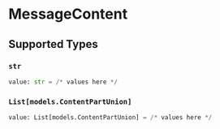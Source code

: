 # MessageContent


## Supported Types

### `str`

```python
value: str = /* values here */
```

### `List[models.ContentPartUnion]`

```python
value: List[models.ContentPartUnion] = /* values here */
```

